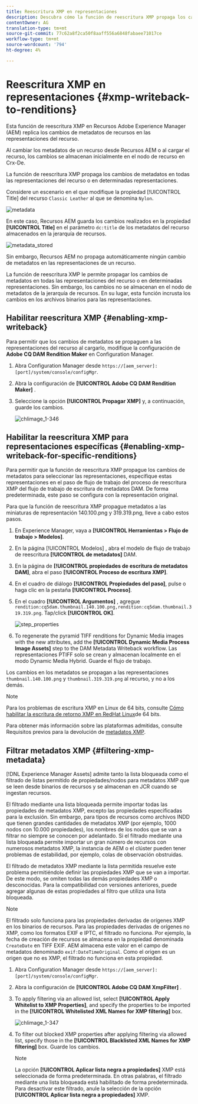 ```yaml
---
title: Reescritura XMP en representaciones
description: Descubra cómo la función de reescritura XMP propaga los cambios de metadatos de un recurso en todas las representaciones del recurso o en determinadas representaciones.
contentOwner: AG
translation-type: tm+mt
source-git-commit: 77c62a8f2ca50f8aaff556a6848fabaee71017ce
workflow-type: tm+mt
source-wordcount: '794'
ht-degree: 4%

---
```



# Reescritura XMP en representaciones {#xmp-writeback-to-renditions}

Esta función de reescritura XMP en Recursos Adobe Experience Manager (AEM) replica los cambios de metadatos de recursos en las representaciones del recurso.

Al cambiar los metadatos de un recurso desde Recursos AEM o al cargar el recurso, los cambios se almacenan inicialmente en el nodo de recurso en Crx-De.

La función de reescritura XMP propaga los cambios de metadatos en todas las representaciones del recurso o en determinadas representaciones.

Considere un escenario en el que modifique la propiedad [!UICONTROL Title] del recurso `Classic Leather` al que se denomina `Nylon`.

![metadata](assets/metadata.png)

En este caso, Recursos AEM guarda los cambios realizados en la propiedad **[!UICONTROL Title]** en el parámetro `dc:title` de los metadatos del recurso almacenados en la jerarquía de recursos.

![metadata_stored](assets/metadata_stored.png)

Sin embargo, Recursos AEM no propaga automáticamente ningún cambio de metadatos en las representaciones de un recurso.

La función de reescritura XMP le permite propagar los cambios de metadatos en todas las representaciones del recurso o en determinadas representaciones. Sin embargo, los cambios no se almacenan en el nodo de metadatos de la jerarquía de recursos. En su lugar, esta función incrusta los cambios en los archivos binarios para las representaciones.

## Habilitar reescritura XMP {#enabling-xmp-writeback}

Para permitir que los cambios de metadatos se propaguen a las representaciones del recurso al cargarlo, modifique la configuración de **Adobe CQ DAM Rendition Maker** en Configuration Manager.

1. Abra Configuration Manager desde `https://[aem_server]:[port]/system/console/configMgr`.
1. Abra la configuración de **[!UICONTROL Adobe CQ DAM Rendition Maker]** .
1. Seleccione la opción **[!UICONTROL Propagar XMP]** y, a continuación, guarde los cambios.

   ![chlimage_1-346](assets/chlimage_1-346.png)

## Habilitar la reescritura XMP para representaciones específicas {#enabling-xmp-writeback-for-specific-renditions}

Para permitir que la función de reescritura XMP propague los cambios de metadatos para seleccionar las representaciones, especifique estas representaciones en el paso de flujo de trabajo del proceso de reescritura XMP del flujo de trabajo de escritura de metadatos DAM. De forma predeterminada, este paso se configura con la representación original.

Para que la función de reescritura XMP propague metadatos a las miniaturas de representación 140.100.png y 319.319.png, lleve a cabo estos pasos.

1. En Experience Manager, vaya a **[!UICONTROL Herramientas > Flujo de trabajo > Modelos]**.
1. En la página [!UICONTROL Modelos] , abra el modelo de flujo de trabajo de reescritura **[!UICONTROL de metadatos]** DAM.
1. En la página de **[!UICONTROL propiedades de escritura de metadatos DAM]**, abra el paso **[!UICONTROL Proceso de escritura XMP]**.
1. En el cuadro de diálogo **[!UICONTROL Propiedades del paso]**, pulse o haga clic en la pestaña **[!UICONTROL Proceso]**.
1. En el cuadro **[!UICONTROL Argumentos]** , agregue `rendition:cq5dam.thumbnail.140.100.png,rendition:cq5dam.thumbnail.319.319.png`. Tap/click **[!UICONTROL OK]**.

   ![step_properties](assets/step_properties.png)

1. To regenerate the pyramid TIFF renditions for Dynamic Media images with the new attributes, add the **[!UICONTROL Dynamic Media Process Image Assets]** step to the DAM Metadata Writeback workflow.
Las representaciones PTIFF solo se crean y almacenan localmente en el modo Dynamic Media Hybrid. Guarde el flujo de trabajo.

Los cambios en los metadatos se propagan a las representaciones `thumbnail.140.100.png` y `thumbnail.319.319.png` al recurso, y no a los demás.

>[!NOTE]
>
>Para los problemas de escritura XMP en Linux de 64 bits, consulte [Cómo habilitar la escritura de retorno XMP en RedHat Linux](https://helpx.adobe.com/experience-manager/kb/enable-xmp-write-back-64-bit-redhat.html)de 64 bits.
>
>Para obtener más información sobre las plataformas admitidas, consulte Requisitos previos para la devolución de [metadatos XMP](/help/sites-deploying/technical-requirements.md#requirements-for-aem-assets-xmp-metadata-write-back).

## Filtrar metadatos XMP {#filtering-xmp-metadata}

[!DNL Experience Manager Assets] admite tanto la lista bloqueada como el filtrado de listas permitido de propiedades/nodos para metadatos XMP que se leen desde binarios de recursos y se almacenan en JCR cuando se ingestan recursos.

El filtrado mediante una lista bloqueada permite importar todas las propiedades de metadatos XMP, excepto las propiedades especificadas para la exclusión. Sin embargo, para tipos de recursos como archivos INDD que tienen grandes cantidades de metadatos XMP (por ejemplo, 1000 nodos con 10.000 propiedades), los nombres de los nodos que se van a filtrar no siempre se conocen por adelantado. Si el filtrado mediante una lista bloqueada permite importar un gran número de recursos con numerosos metadatos XMP, la instancia de AEM o el clúster pueden tener problemas de estabilidad, por ejemplo, colas de observación obstruidas.

El filtrado de metadatos XMP mediante la lista permitida resuelve este problema permitiéndole definir las propiedades XMP que se van a importar. De este modo, se omiten todas las demás propiedades XMP o desconocidas. Para la compatibilidad con versiones anteriores, puede agregar algunas de estas propiedades al filtro que utiliza una lista bloqueada.

<!-- TBD: The instructions don't seem to match the UI. I see com.day.cq.dam.commons.metadata.XmpFilterBlackWhite.description
in Config Manager. And the settings are,
com.day.cq.dam.commons.metadata.XmpFilterBlackWhite.xmp.filter.apply_whitelist.name
com.day.cq.dam.commons.metadata.XmpFilterBlackWhite.xmp.filter.whitelist.name
com.day.cq.dam.commons.metadata.XmpFilterBlackWhite.xmp.filter.apply_blacklist.name
com.day.cq.dam.commons.metadata.XmpFilterBlackWhite.xmp.filter.blacklist.name
 
TBD: Make updates to configurations for allow and block list after product updates are done.
-->

>[!NOTE]
>
>El filtrado solo funciona para las propiedades derivadas de orígenes XMP en los binarios de recursos. Para las propiedades derivadas de orígenes no XMP, como los formatos EXIF e IPTC, el filtrado no funciona. Por ejemplo, la fecha de creación de recursos se almacena en la propiedad denominada `CreateDate` en TIFF EXIF. AEM almacena este valor en el campo de metadatos denominado `exif:DateTimeOriginal`. Como el origen es un origen que no es XMP, el filtrado no funciona en esta propiedad.

1. Abra Configuration Manager desde `https://[aem_server]:[port]/system/console/configMgr`.
1. Abra la configuración de **[!UICONTROL Adobe CQ DAM XmpFilter]** .
1. To apply filtering via an allowed list, select **[!UICONTROL Apply Whitelist to XMP Properties]**, and specify the properties to be imported in the **[!UICONTROL Whitelisted XML Names for XMP filtering]** box.

   ![chlimage_1-347](assets/chlimage_1-347.png)

1. To filter out blocked XMP properties after applying filtering via allowed list, specify those in the **[!UICONTROL Blacklisted XML Names for XMP filtering]** box. Guarde los cambios.

   >[!NOTE]
   >
   >La opción **[!UICONTROL Aplicar lista negra a propiedades]** XMP está seleccionada de forma predeterminada. En otras palabras, el filtrado mediante una lista bloqueada está habilitado de forma predeterminada. Para desactivar este filtrado, anule la selección de la opción **[!UICONTROL Aplicar lista negra a propiedades]** XMP.
